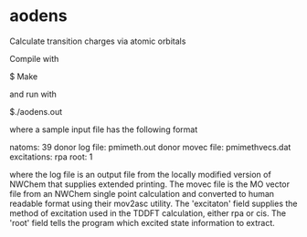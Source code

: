 aodens
======

Calculate transition charges via atomic orbitals


Compile with

$ Make

and run with 

$./aodens.out <file>

where a sample input file has the following format

natoms: 39
donor log file:     pmimeth.out
donor movec file:   pmimethvecs.dat
excitations: rpa
root: 1

where the log file is an output file from the locally modified version of NWChem that supplies extended printing. The movec file is the MO vector file from an NWChem single point calculation and converted to human readable format using their mov2asc utility. The 'excitaton' field supplies the method of excitation used in the TDDFT calculation, either rpa or cis. The 'root' field tells the program which excited state information to extract.
